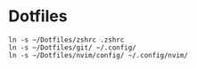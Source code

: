 # Dotfiles

```
ln -s ~/Dotfiles/zshrc .zshrc
ln -s ~/Dotfiles/git/ ~/.config/
ln -s ~/Dotfiles/nvim/config/ ~/.config/nvim/
```
